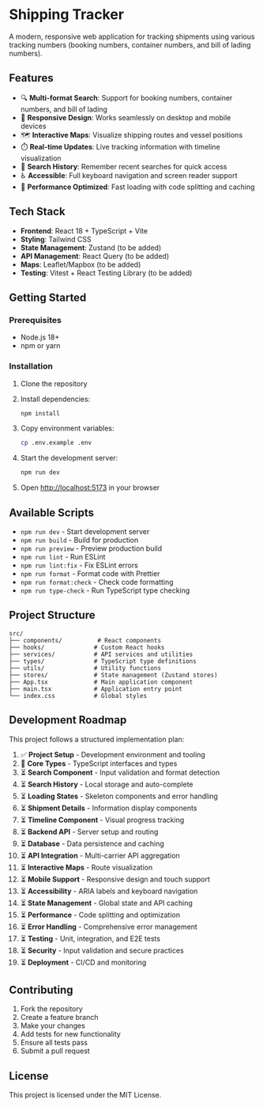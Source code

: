 # Shipping Tracker

A modern, responsive web application for tracking shipments using various tracking numbers (booking numbers, container numbers, and bill of lading numbers).

## Features

- 🔍 **Multi-format Search**: Support for booking numbers, container numbers, and bill of lading
- 📱 **Responsive Design**: Works seamlessly on desktop and mobile devices
- 🗺️ **Interactive Maps**: Visualize shipping routes and vessel positions
- ⏱️ **Real-time Updates**: Live tracking information with timeline visualization
- 📝 **Search History**: Remember recent searches for quick access
- ♿ **Accessible**: Full keyboard navigation and screen reader support
- 🚀 **Performance Optimized**: Fast loading with code splitting and caching

## Tech Stack

- **Frontend**: React 18 + TypeScript + Vite
- **Styling**: Tailwind CSS
- **State Management**: Zustand (to be added)
- **API Management**: React Query (to be added)
- **Maps**: Leaflet/Mapbox (to be added)
- **Testing**: Vitest + React Testing Library (to be added)

## Getting Started

### Prerequisites

- Node.js 18+ 
- npm or yarn

### Installation

1. Clone the repository
2. Install dependencies:
   ```bash
   npm install
   ```

3. Copy environment variables:
   ```bash
   cp .env.example .env
   ```

4. Start the development server:
   ```bash
   npm run dev
   ```

5. Open [http://localhost:5173](http://localhost:5173) in your browser

## Available Scripts

- `npm run dev` - Start development server
- `npm run build` - Build for production
- `npm run preview` - Preview production build
- `npm run lint` - Run ESLint
- `npm run lint:fix` - Fix ESLint errors
- `npm run format` - Format code with Prettier
- `npm run format:check` - Check code formatting
- `npm run type-check` - Run TypeScript type checking

## Project Structure

```
src/
├── components/          # React components
├── hooks/              # Custom React hooks
├── services/           # API services and utilities
├── types/              # TypeScript type definitions
├── utils/              # Utility functions
├── stores/             # State management (Zustand stores)
├── App.tsx             # Main application component
├── main.tsx            # Application entry point
└── index.css           # Global styles
```

## Development Roadmap

This project follows a structured implementation plan:

1. ✅ **Project Setup** - Development environment and tooling
2. 🔄 **Core Types** - TypeScript interfaces and types
3. ⏳ **Search Component** - Input validation and format detection
4. ⏳ **Search History** - Local storage and auto-complete
5. ⏳ **Loading States** - Skeleton components and error handling
6. ⏳ **Shipment Details** - Information display components
7. ⏳ **Timeline Component** - Visual progress tracking
8. ⏳ **Backend API** - Server setup and routing
9. ⏳ **Database** - Data persistence and caching
10. ⏳ **API Integration** - Multi-carrier API aggregation
11. ⏳ **Interactive Maps** - Route visualization
12. ⏳ **Mobile Support** - Responsive design and touch support
13. ⏳ **Accessibility** - ARIA labels and keyboard navigation
14. ⏳ **State Management** - Global state and API caching
15. ⏳ **Performance** - Code splitting and optimization
16. ⏳ **Error Handling** - Comprehensive error management
17. ⏳ **Testing** - Unit, integration, and E2E tests
18. ⏳ **Security** - Input validation and secure practices
19. ⏳ **Deployment** - CI/CD and monitoring

## Contributing

1. Fork the repository
2. Create a feature branch
3. Make your changes
4. Add tests for new functionality
5. Ensure all tests pass
6. Submit a pull request

## License

This project is licensed under the MIT License.